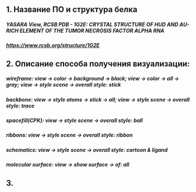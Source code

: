 ## 1. Название ПО и структура белка
##### YASARA View, RCSB PDB - 1G2E: CRYSTAL STRUCTURE OF HUD AND AU-RICH ELEMENT OF THE TUMOR NECROSIS FACTOR ALPHA RNA
##### https://www.rcsb.org/structure/1G2E
## 2. Описание способа получения визуализации:
#####  wireframe: view -> color -> background -> black; view -> color -> all -> gray; view -> style scene -> overall style: stick
#####  backbone: view -> style atoms -> stick -> all; view -> style scene -> overall style: trace
#####  spacefill(CPK): view -> style scene -> overall style: ball
#####  ribbons: view -> style scene -> overall style: ribbon
#####  schematics: view -> style scene -> overall style: cartoon & ligand
#####  molecular surface: view -> show surface -> of: all
## 3. 

